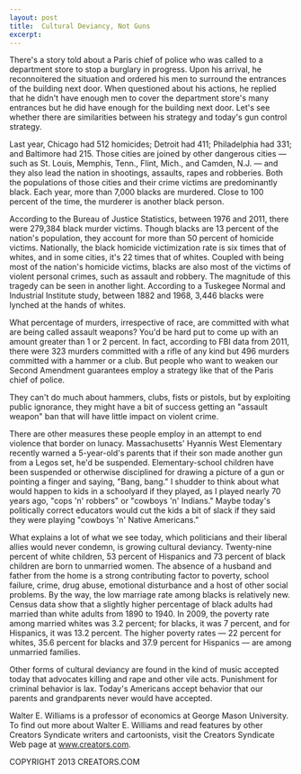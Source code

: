 ```yaml
---
layout: post
title:  Cultural Deviancy, Not Guns
excerpt:
---
```


There's a story told about a Paris chief of police who was called to a department store to stop a burglary in progress. Upon his arrival, he reconnoitered the situation and ordered his men to surround the entrances of the building next door. When questioned about his actions, he replied that he didn't have enough men to cover the department store's many entrances but he did have enough for the building next door. Let's see whether there are similarities between his strategy and today's gun control strategy.

Last year, Chicago had 512 homicides; Detroit had 411; Philadelphia had 331; and Baltimore had 215. Those cities are joined by other dangerous cities — such as St. Louis, Memphis, Tenn., Flint, Mich., and Camden, N.J. — and they also lead the nation in shootings, assaults, rapes and robberies. Both the populations of those cities and their crime victims are predominantly black. Each year, more than 7,000 blacks are murdered. Close to 100 percent of the time, the murderer is another black person.

According to the Bureau of Justice Statistics, between 1976 and 2011, there were 279,384 black murder victims. Though blacks are 13 percent of the nation's population, they account for more than 50 percent of homicide victims. Nationally, the black homicide victimization rate is six times that of whites, and in some cities, it's 22 times that of whites. Coupled with being most of the nation's homicide victims, blacks are also most of the victims of violent personal crimes, such as assault and robbery. The magnitude of this tragedy can be seen in another light. According to a Tuskegee Normal and Industrial Institute study, between 1882 and 1968, 3,446 blacks were lynched at the hands of whites.

What percentage of murders, irrespective of race, are committed with what are being called assault weapons? You'd be hard put to come up with an amount greater than 1 or 2 percent. In fact, according to FBI data from 2011, there were 323 murders committed with a rifle of any kind but 496 murders committed with a hammer or a club. But people who want to weaken our Second Amendment guarantees employ a strategy like that of the Paris chief of police.

 They can't do much about hammers, clubs, fists or pistols, but by exploiting public ignorance, they might have a bit of success getting an "assault weapon" ban that will have little impact on violent crime.

There are other measures these people employ in an attempt to end violence that border on lunacy. Massachusetts' Hyannis West Elementary recently warned a 5-year-old's parents that if their son made another gun from a Legos set, he'd be suspended. Elementary-school children have been suspended or otherwise disciplined for drawing a picture of a gun or pointing a finger and saying, "Bang, bang." I shudder to think about what would happen to kids in a schoolyard if they played, as I played nearly 70 years ago, "cops 'n' robbers" or "cowboys 'n' Indians." Maybe today's politically correct educators would cut the kids a bit of slack if they said they were playing "cowboys 'n' Native Americans."

What explains a lot of what we see today, which politicians and their liberal allies would never condemn, is growing cultural deviancy. Twenty-nine percent of white children, 53 percent of Hispanics and 73 percent of black children are born to unmarried women. The absence of a husband and father from the home is a strong contributing factor to poverty, school failure, crime, drug abuse, emotional disturbance and a host of other social problems. By the way, the low marriage rate among blacks is relatively new. Census data show that a slightly higher percentage of black adults had married than white adults from 1890 to 1940. In 2009, the poverty rate among married whites was 3.2 percent; for blacks, it was 7 percent, and for Hispanics, it was 13.2 percent. The higher poverty rates — 22 percent for whites, 35.6 percent for blacks and 37.9 percent for Hispanics — are among unmarried families.

Other forms of cultural deviancy are found in the kind of music accepted today that advocates killing and rape and other vile acts. Punishment for criminal behavior is lax. Today's Americans accept behavior that our parents and grandparents never would have accepted.

Walter E. Williams is a professor of economics at George Mason University. To find out more about Walter E. Williams and read features by other Creators Syndicate writers and cartoonists, visit the Creators Syndicate Web page at www.creators.com.

COPYRIGHT 2013 CREATORS.COM
